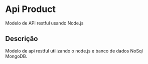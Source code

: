 # Api Product
Modelo de API restful usando Node.js

## Descrição

Modelo de api restful utilizando o node.js e banco de dados NoSql MongoDB.

